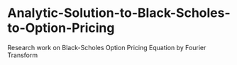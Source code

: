 # Analytic-Solution-to-Black-Scholes-to-Option-Pricing
Research work on Black-Scholes Option Pricing Equation by Fourier Transform
